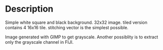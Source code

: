 # Description

Simple white square and black background.
32x32 image.
tiled version contains 4 16x16 tile.
stitching vector is the simplest possible.

Image generated with GIMP to get grayscale.
Another possiblity is to extract only the grayscale channel in FIJI.